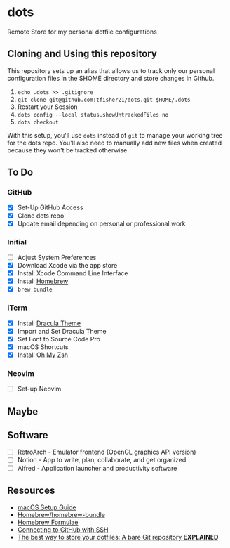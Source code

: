 # dots
Remote Store for my personal dotfile configurations

## Cloning and Using this repository
This repository sets up an alias that allows us to track only our personal configuration files in the $HOME directory and store changes in Github.
1. `echo .dots >> .gitignore`
2. `git clone git@github.com:tfisher21/dots.git $HOME/.dots`
3. Restart your Session
4. `dots config --local status.showUntrackedFiles no`
5. `dots checkout`

With this setup, you'll use `dots` instead of `git` to manage your working tree for the dots repo. You'll also need to manually add new files when
created because they won't be tracked otherwise.

## To Do
### GitHub
- [x] Set-Up GitHub Access
- [x] Clone dots repo
- [x] Update email depending on personal or professional work

### Initial
- [ ] Adjust System Preferences
- [x] Download Xcode via the app store
- [x] Install Xcode Command Line Interface
- [x] Install [Homebrew](https://brew.sh/)
- [x] `brew bundle`

### iTerm
- [x] Install [Dracula Theme](https://draculatheme.com/iterm)
- [x] Import and Set Dracula Theme
- [x] Set Font to Source Code Pro
- [x] macOS Shortcuts
- [x] Install [Oh My Zsh](https://ohmyz.sh/)

### Neovim
- [ ] Set-up Neovim

## Maybe
## Software
- [ ] RetroArch - Emulator frontend (OpenGL graphics API version)
- [ ] Notion - App to write, plan, collaborate, and get organized
- [ ] Alfred - Application launcher and productivity software

## Resources
* [macOS Setup Guide](https://sourabhbajaj.com/mac-setup/)
* [Homebrew/homebrew-bundle](https://github.com/Homebrew/homebrew-bundle)
* [Homebrew Formulae](https://formulae.brew.sh/)
* [Connecting to GitHub with SSH](https://docs.github.com/en/authentication/connecting-to-github-with-ssh)
* [The best way to store your dotfiles: A bare Git repository **EXPLAINED**](https://www.ackama.com/what-we-think/the-best-way-to-store-your-dotfiles-a-bare-git-repository-explained/)
